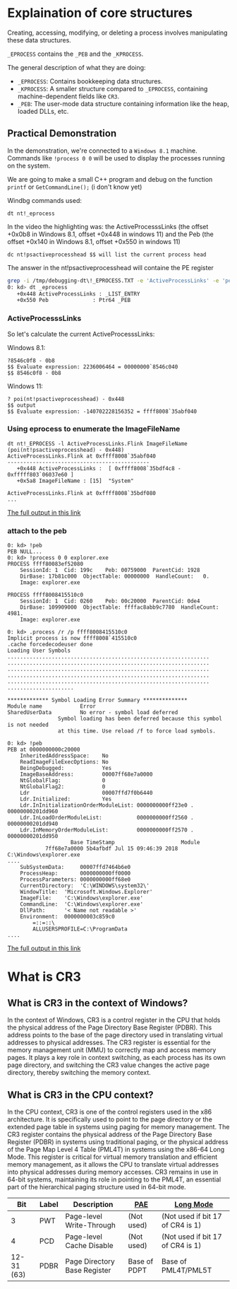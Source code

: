 
# Explaination of core structures

Creating, accessing, modifying, or deleting a process involves manipulating these data structures.

`_EPROCESS` contains the `_PEB` and the `_KPROCESS`.

The general description of what they are doing:
- `_EPROCESS`: Contains bookkeeping data structures.
- `_KPROCESS`: A smaller structure compared to `_EPROCESS`, containing machine-dependent fields like `CR3`.
- `_PEB`: The user-mode data structure containing information like the heap, loaded DLLs, etc.




## Practical Demonstration

In the demonstration, we're connected to a `Windows 8.1` machine. Commands like `!process 0 0` will be used to display the processes running on the system.

We are going to make a small C++ program and debug on the function `printf` or `GetCommandLine();` (i don't know yet)


Windbg commands used:

```
dt nt!_eprocess 
```


In the video the highlighting was:
the ActiveProcesssLinks (the offset +0x0b8 in Windows 8.1, offset +0x448 in windows 11)
and the Peb (the offset +0x140 in Windows 8.1, offset +0x550 in windows 11) 
```
dc nt!psactiveprocesshead $$ will list the current process head 
```

The answer in the nt!psactiveprocesshead will containe the PE register


```bash
grep -i /tmp/debugging-dt\!_EPROCESS.TXT -e 'ActiveProcessLinks' -e 'peb' -e 'kd>'
0: kd> dt _eprocess
   +0x448 ActiveProcessLinks : _LIST_ENTRY
   +0x550 Peb              : Ptr64 _PEB
```


### ActiveProcesssLinks

So let's calculate the current ActiveProcesssLinks:

Windows 8.1:
```wds
?8546c0f8 - 0b8
$$ Evaluate expression: 2236006464 = 00000000`8546c040
$$ 8546c0f8 - 0b8
```
Windows 11:
```
? poi(nt!psactiveprocesshead) - 0x448
$$ output
$$ Evaluate expression: -140702228156352 = ffff8008`35abf040
```

### Using eprocess to enumerate the ImageFileName


```
dt nt!_EPROCESS -l ActiveProcessLinks.Flink ImageFileName (poi(nt!psactiveprocesshead) - 0x448)
ActiveProcessLinks.Flink at 0xffff8008`35abf040
---------------------------------------------
   +0x448 ActiveProcessLinks :  [ 0xffff8008`35bdf4c8 - 0xfffff803`06037e60 ]
   +0x5a8 ImageFileName : [15]  "System"

ActiveProcessLinks.Flink at 0xffff8008`35bdf080
...
```
[The full output in this link](./output-of-psactiveprocesshead.txt)


### attach to the peb

```
0: kd> !peb
PEB NULL...
0: kd> !process 0 0 explorer.exe
PROCESS ffff80083ef52080
    SessionId: 1  Cid: 199c    Peb: 00759000  ParentCid: 1928
    DirBase: 17b81c000  ObjectTable: 00000000  HandleCount:   0.
    Image: explorer.exe

PROCESS ffff8008415510c0
    SessionId: 1  Cid: 0260    Peb: 00c20000  ParentCid: 0de4
    DirBase: 109909000  ObjectTable: ffffac8abb9c7780  HandleCount: 4981.
    Image: explorer.exe

0: kd> .process /r /p ffff8008415510c0
Implicit process is now ffff8008`415510c0
.cache forcedecodeuser done
Loading User Symbols
................................................................
................................................................
................................................................
................................................................
................................................................
.....................

************* Symbol Loading Error Summary **************
Module name            Error
SharedUserData         No error - symbol load deferred
				Symbol loading has been deferred because this symbol is not needed
				at this time. Use reload /f to force load symbols.

0: kd> !peb
PEB at 0000000000c20000
    InheritedAddressSpace:    No
    ReadImageFileExecOptions: No
    BeingDebugged:            Yes
    ImageBaseAddress:         00007ff68e7a0000
    NtGlobalFlag:             0
    NtGlobalFlag2:            0
    Ldr                       00007ffd7f0b6440
    Ldr.Initialized:          Yes
    Ldr.InInitializationOrderModuleList: 0000000000ff23e0 . 00000000201dd960
    Ldr.InLoadOrderModuleList:           0000000000ff2560 . 00000000201dd940
    Ldr.InMemoryOrderModuleList:         0000000000ff2570 . 00000000201dd950
                    Base TimeStamp                     Module
            7ff68e7a0000 5b4afbdf Jul 15 09:46:39 2018 C:\Windows\explorer.exe
....
    SubSystemData:     00007ffd7464b6e0
    ProcessHeap:       0000000000ff0000
    ProcessParameters: 0000000000ff68e0
    CurrentDirectory:  'C:\WINDOWS\system32\'
    WindowTitle:  'Microsoft.Windows.Explorer'
    ImageFile:    'C:\Windows\explorer.exe'
    CommandLine:  'C:\Windows\explorer.exe'
    DllPath:      '< Name not readable >'
    Environment:  0000000003c859c0
        =::=::\
        ALLUSERSPROFILE=C:\ProgramData
....
```
[The full output in this link](./output-of-teb-in-process.txt)


# What is CR3 

## What is CR3 in the context of Windows?

In the context of Windows, CR3 is a control register in the CPU that holds the physical address of the Page Directory Base Register (PDBR). This address points to the base of the page directory used in translating virtual addresses to physical addresses. The CR3 register is essential for the memory management unit (MMU) to correctly map and access memory pages. It plays a key role in context switching, as each process has its own page directory, and switching the CR3 value changes the active page directory, thereby switching the memory context.

## What is CR3 in the CPU context?

In the CPU context, CR3 is one of the control registers used in the x86 architecture. It is specifically used to point to the page directory or the extended page table in systems using paging for memory management. The CR3 register contains the physical address of the Page Directory Base Register (PDBR) in systems using traditional paging, or the physical address of the Page Map Level 4 Table (PML4T) in systems using the x86-64 Long Mode. This register is critical for virtual memory translation and efficient memory management, as it allows the CPU to translate virtual addresses into physical addresses during memory accesses. CR3 remains in use in 64-bit systems, maintaining its role in pointing to the PML4T, an essential part of the hierarchical paging structure used in 64-bit mode.

| Bit            | Label | Description                 | [PAE](https://wiki.osdev.org/Physical_Address_Extension) | [Long Mode](https://wiki.osdev.org/X86-64) |
|----------------|-------|-----------------------------|----------------------------------------------------------|--------------------------------------------------------------------------|
| 3              | PWT   | Page-level Write-Through    | (Not used)                                               | (Not used if bit 17 of CR4 is 1)                                         |
| 4              | PCD   | Page-level Cache Disable    | (Not used)                                               | (Not used if bit 17 of CR4 is 1)                                         |
| 12-31 (63)     | PDBR  | Page Directory Base Register| Base of PDPT                                             | Base of PML4T/PML5T                                                      |
